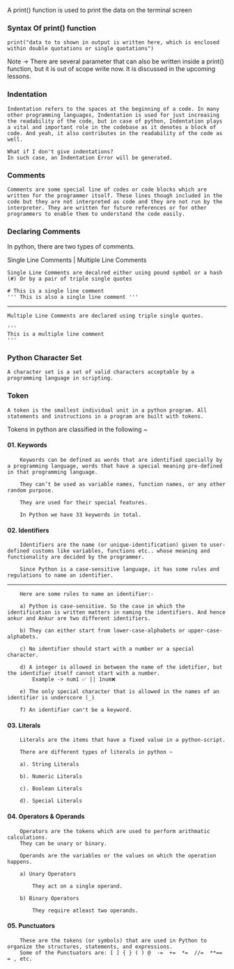 A print() function is used to print the data on the terminal screen

### Syntax Of print() function

    print("data to to shown in output is written here, which is enclosed within double quotations or single quotations")

Note -> There are several parameter that can also be written inside a print() function, but it is out of scope write now. It is discussed in the upcoming lessons.

### Indentation

    Indentation refers to the spaces at the beginning of a code. In many other programming languages, Indentation is used for just increasing the readability of the code, but in case of python, Indentation plays a vital and important role in the codebase as it denotes a block of code. And yeah, it also contributes in the readability of the code as well.

    What if I don't give indentations?
    In such case, an Indentation Error will be generated.

### Comments

    Comments are some special line of codes or code blocks which are written for the programmer itself. These lines though included in the code but they are not interpreted as code and they are not run by the interpreter. They are written for future references or for other programmers to enable them to understand the code easily.

### Declaring Comments

In python, there are two types of comments.

Single Line Comments | Multiple Line Comments

    Single Line Comments are decalred either using pound symbol or a hash (#) Or by a pair of triple single quotes
    
    # This is a single line comment
    ''' This is also a single line comment '''

---------------------------------------------------------------------

    Multiple Line Comments are declared using triple single quotes.

    ''' 
    This is a multiple line comment
    '''

### Python Character Set

    A character set is a set of valid characters acceptable by a programming language in scripting.

### Token

    A token is the smallest individual unit in a python program. All statements and instructions in a program are built with tokens.

Tokens in python are classified in the following ~

#### 01. Keywords

        Keywords can be defined as words that are identified specially by a programming language, words that have a special meaning pre-defined in that programming language. 

        They can’t be used as variable names, function names, or any other random purpose. 
        
        They are used for their special features. 

        In Python we have 33 keywords in total.

#### 02. Identifiers

        Identifiers are the name (or unique-identification) given to user-defined customs like variables, functions etc.. whose meaning and functionality are decided by the programmer.

        Since Python is a case-sensitive language, it has some rules and regulations to name an identifier. 
    
-------------------------------------------------------------------------

        Here are some rules to name an identifier:-

        a) Python is case-sensitive. So the case in which the identification is written matters in naming the identifiers. And hence ankur and Ankur are two different identifiers.

        b) They can either start from lower-case-alphabets or upper-case-alphabets. 

        c) No identifier should start with a number or a special character.

        d) A integer is allowed in between the name of the idetifier, but the identifier itself cannot start with a number.
            Example -> num1 ✅ || 1num❌

        e) The only special character that is allowed in the names of an identifier is underscore (_)

        f) An identifier can't be a keyword.

#### 03. Literals

        Literals are the items that have a fixed value in a python-script.
    
        There are different types of literals in python ~ 

        a). String Literals
        
        b). Numeric Literals
        
        c). Boolean Literals
        
        d). Special Literals

#### 04. Operators & Operands

        Operators are the tokens which are used to perform arithmatic calculations.
        They can be unary or binary.

        Operands are the variables or the values on which the operation happens.
    
        a) Unary Operators

            They act on a single operand.

        b) Binary Operators

            They require atleast two operands.

#### 05. Punctuators

        These are the tokens (or symbols) that are used in Python to organize the structures, statements, and expressions. 
        Some of the Punctuators are: [ ] { } ( ) @  -=  +=  *=  //=  **==  = , etc.

<!-- Variables & Their Declaration

    Variables are containers for storing values belonging to a data type.
    Since python is dynamically type, we need not to declare the type of the data type that variable is going to store (the thing we do in languages like C!).

    To decalre a variable, we first write the name or unique-identification of that variable followed by a equal to sign and then the value that we want to store.
Example -:
    <var-name> = value
Note -> The values should only be assigned from the rigt side. -->

